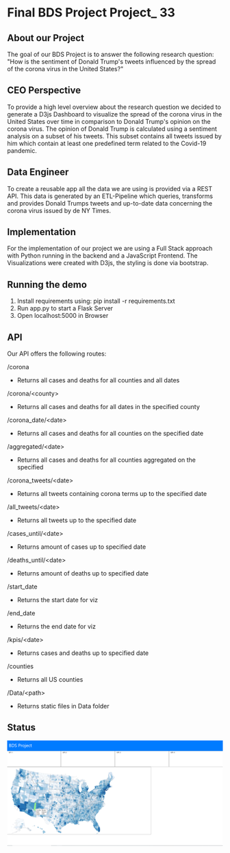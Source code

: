 # Final BDS Project Project_ 33

## About our Project
The goal of our BDS Project is to answer the following research question:
"How is the sentiment of Donald Trump's tweets influenced by the spread of the corona virus in the United States?"

## CEO Perspective
To provide a high level overview about the research question we decided to generate a D3js Dashboard
to visualize the spread of the corona virus in the United States over time in comparison
to Donald Trump's opinion on the corona virus. The opinion of Donald Trump is calculated using a
sentiment analysis on a subset of his tweets. This subset contains all tweets issued by him which
contain at least one predefined term related to the Covid-19 pandemic.

## Data Engineer 
To create a reusable app all the data we are using is provided via a REST API. 
This data is generated by an ETL-Pipeline which queries, transforms and provides Donald Trumps tweets and up-to-date
data concerning the corona virus issued by de NY Times.

## Implementation
For the implementation of our project we are using a Full Stack approach with Python running in the backend
and a JavaScript Frontend. The Visualizations were created with D3js, the styling is done via bootstrap.

## Running the demo
1. Install requirements using: pip install -r requirements.txt
2. Run app.py to start a Flask Server
3. Open localhost:5000 in Browser

## API
Our API offers the following routes:

/corona
- Returns all cases and deaths for all counties and all dates

/corona/\<county>
- Returns all cases and deaths for all dates in the specified county

/corona_date/\<date>
- Returns all cases and deaths for all counties on the specified date

/aggregated/\<date>
- Returns all cases and deaths for all counties aggregated on the specified

/corona_tweets/\<date>
- Returns all tweets containing corona terms up to the specified date

/all_tweets/\<date>
- Returns all tweets up to the specified date

/cases_until/\<date>
- Returns amount of cases up to specified date

/deaths_until/\<date>
- Returns amount of deaths up to specified date

/start_date
- Returns the start date for viz

/end_date
- Returns the end date for viz

/kpis/\<date>
- Returns cases and deaths up to specified date

/counties
- Returns all US counties

/Data/\<path>
- Returns static files in Data folder

## Status
![D3](/img/status_1805.png)